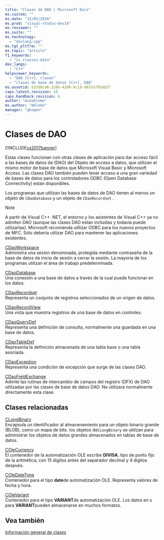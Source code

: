```yaml
---
title: "Clases de DAO | Microsoft Docs"
ms.custom: ""
ms.date: "12/05/2016"
ms.prod: "visual-studio-dev14"
ms.reviewer: ""
ms.suite: ""
ms.technology: 
  - "devlang-cpp"
ms.tgt_pltfrm: ""
ms.topic: "article"
f1_keywords: 
  - "vc.classes.data"
dev_langs: 
  - "C++"
helpviewer_keywords: 
  - "DAO [C++], clases"
  - "clases de base de datos [C++], DAO"
ms.assetid: b15d0cd6-328b-4288-9c19-d037a795db57
caps.latest.revision: 10
caps.handback.revision: 6
author: "mikeblome"
ms.author: "mblome"
manager: "ghogen"
---
```

# Clases de DAO
[!INCLUDE[vs2017banner](../assembler/inline/includes/vs2017banner.md)]

Estas clases funcionan con otras clases de aplicación para dar acceso fácil a las bases de datos de \(DAO\) del Objeto de acceso a datos, que utilizan el mismo motor de base de datos que Microsoft Visual Basic y Microsoft Access.  Las clases DAO también pueden tener acceso a una gran variedad de bases de datos para los controladores ODBC \(Open Database Connectivity\) están disponibles.  
  
 Los programas que utilizan las bases de datos de DAO tienen al menos un objeto de `CDaoDatabase` y un objeto de `CDaoRecordset` .  
  
> [!NOTE]
>  A partir de Visual C\+\+ .NET, el entorno y los asistentes de Visual C\+\+ ya no admiten DAO \(aunque las clases DAO están incluidas y todavía puede utilizarlas\).  Microsoft recomienda utilizar ODBC para los nuevos proyectos de MFC.  Sólo debería utilizar DAO para mantener las aplicaciones existentes.  
  
 [CDaoWorkspace](../mfc/reference/cdaoworkspace-class.md)  
 Administra una sesión denominada, protegida mediante contraseña de la base de datos de inicio de sesión a cerrar la sesión.  La mayoría de los programas utilizan el área de trabajo predeterminada.  
  
 [CDaoDatabase](../mfc/reference/cdaodatabase-class.md)  
 Una conexión a una base de datos a través de la cual puede funcionar en los datos.  
  
 [CDaoRecordset](../mfc/reference/cdaorecordset-class.md)  
 Representa un conjunto de registros seleccionados de un origen de datos.  
  
 [CDaoRecordView](../mfc/reference/cdaorecordview-class.md)  
 Una vista que muestra registros de una base de datos en controles.  
  
 [CDaoQueryDef](../mfc/reference/cdaoquerydef-class.md)  
 Representa una definición de consulta, normalmente una guardada en una base de datos.  
  
 [CDaoTableDef](../mfc/reference/cdaotabledef-class.md)  
 Representa la definición almacenada de una tabla base o una tabla asociada.  
  
 [CDaoException](../mfc/reference/cdaoexception-class.md)  
 Representa una condición de excepción que surge de las clases DAO.  
  
 [CDaoFieldExchange](../mfc/reference/cdaofieldexchange-class.md)  
 Admite las rutinas de intercambio de campos del registro \(DFX\) de DAO utilizadas por las clases de base de datos DAO.  No utilizará normalmente directamente esta clase.  
  
## Clases relacionadas  
 [CLongBinary](../mfc/reference/clongbinary-class.md)  
 Encapsula un identificador al almacenamiento para un objeto binario grande \(BLOB\), como un mapa de bits.  los objetos de`CLongBinary` se utilizan para administrar los objetos de datos grandes almacenados en tablas de base de datos.  
  
 [COleCurrency](../mfc/reference/colecurrency-class.md)  
 El contenedor de la automatización OLE escribe **DIVISA**, tipo de punto fijo de la aritmética, con 15 dígitos antes del separador decimal y 4 dígitos después.  
  
 [COleDateTime](../atl-mfc-shared/reference/coledatetime-class.md)  
 Contenedor para el tipo **date**de automatización OLE.  Representa valores de fecha y hora.  
  
 [COleVariant](../mfc/reference/colevariant-class.md)  
 Contenedor para el tipo **VARIANT**de automatización OLE.  Los datos en s para **VARIANT**pueden almacenarse en muchos formatos.  
  
## Vea también  
 [Información general de clases](../mfc/class-library-overview.md)